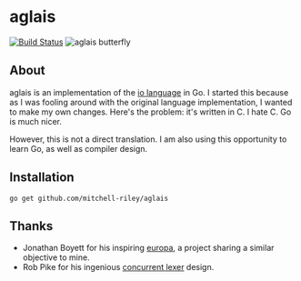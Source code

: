 # aglais
[![Build Status](https://travis-ci.org/Mitchell-Riley/aglais.svg?branch=master)](https://travis-ci.org/Mitchell-Riley/aglais)
![aglais butterfly](http://butterfly-conservation.org/files/peacock-upperwing1_matt-berry-web.jpg)

## About
aglais is an implementation of the [io language](https://github.com/stevedekorte/io) in Go. I started this because as I was fooling around with the original language implementation, I wanted to make my own changes. Here's the problem: it's written in C. I hate C. Go is much nicer. 

However, this is not a direct translation. I am also using this opportunity to learn Go, as well as compiler design.

## Installation
`go get github.com/mitchell-riley/aglais`

## Thanks
* Jonathan Boyett for his inspiring [europa](https://github.com/saysjonathan/europa), a project sharing a similar objective to mine.
* Rob Pike for his ingenious [concurrent lexer](https://www.youtube.com/watch?v=HxaD_trXwRE) design.
